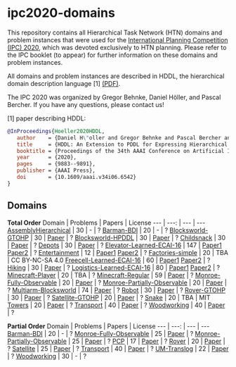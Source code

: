 # ipc2020-domains
This repository contains all Hierarchical Task Network (HTN) domains and problem instances that were used for the [International Planning Competition (IPC) 2020](http://ipc2020.hierarchical-task.net), which was devoted exclusively to HTN planning.
Please refer to the IPC booklet (to appear) for further information on these domains and problem instances.

All domains and problem instances are described in HDDL, the hierarchical domain description language [1] [(PDF)](https://ojs.aaai.org/index.php/AAAI/article/view/6542/6398).

The IPC 2020 was organized by Gregor Behnke, Daniel Höller, and Pascal Bercher. If you have any questions, please contact us!

[1] paper describing HDDL:

```bibtex
@InProceedings{Hoeller2020HDDL,
   author    = {Daniel H\"oller and Gregor Behnke and Pascal Bercher and Susanne Biundo and Humbert Fiorino and Damien Pellier and Ron Alford},
   title     = {HDDL: An Extension to PDDL for Expressing Hierarchical Planning Problems},
   booktitle = {Proceedings of the 34th AAAI Conference on Artificial Intelligence (AAAI 2020)},
   year      = {2020},
   pages     = {9883--9891},
   publisher = {AAAI Press},
   doi       = {10.1609/aaai.v34i06.6542}
}
```

## Domains

**Total Order**
Domain | Problems | Papers | License
--- | ---: | --- | ---
[AssemblyHierarchical](total-order/AssemblyHierarchical) | 30 | - | ?
[Barman-BDI](total-order/Barman-BDI) | 20 | - | ?
[Blocksworld-GTOHP](total-order/Blocksworld-GTOHP) | 30 | [Paper](https://ojs.aaai.org/index.php/ICAPS/article/view/3502/3370 "Tree-REX: SAT-based Tree Exploration for Efficient and High-Quality HTN Planning") | ?
[Blocksworld-HPDDL](total-order/Blocksworld-HPDDL) | 30 | [Paper](https://www.aaai.org/ocs/index.php/ICAPS/ICAPS16/paper/view/13174/12657 "Bound to Plan: Exploiting Classical Heuristics via Automatic Translations of Tail-Recursive HTN Problems") | ?
[Childsnack](total-order/Childsnack) | 30 | [Paper](https://www.researchgate.net/publication/320492086_Grounding_of_HTN_Planning_Domain "Grounding of HTN Planning Domain") | ?
[Depots](total-order/Depots) | 30 | [Paper](https://ojs.aaai.org/index.php/ICAPS/article/view/3502/3370 "Tree-REX: SAT-based Tree Exploration for Efficient and High-Quality HTN Planning") | ?
[Elevator-Learned-ECAI-16](total-order/Elevator-Learned-ECAI-16) | 147 | [Paper1](https://pdfs.semanticscholar.org/93e8/f422f8ce4ab102b2a4d2e4cd57af19e605b8.pdf "Constructing hierarchical task models using invariance analysis") [Paper2](https://www.tdx.cat/handle/10803/458525#page=1 "Novel approaches for generalized planning") | ?
[Entertainment](total-order/Entertainment) | 12 | [Paper1](https://www.aaai.org/ocs/index.php/AAAI/AAAI18/paper/view/16820/16181 "totSAT-Totally-ordered hierarchical planning through SAT") [Paper2](https://aaai.org/ocs/index.php/ICAPS/ICAPS18/paper/view/17764/16969 "A generic method to guide HTN progression search with classical heuristics") | ?
[Factories-simple](total-order/Factories-simple) | 20 | TBA | CC BY-NC-SA 4.0
[Freecell-Learned-ECAI-16](total-order/Freecell-Learned-ECAI-16) | 60 | [Paper1](https://pdfs.semanticscholar.org/93e8/f422f8ce4ab102b2a4d2e4cd57af19e605b8.pdf "Constructing hierarchical task models using invariance analysis") [Paper2](https://www.tdx.cat/handle/10803/458525#page=1 "Novel approaches for generalized planning") | ?
[Hiking](total-order/Hiking) | 30 | [Paper](https://ojs.aaai.org/index.php/ICAPS/article/view/3502/3370 "Tree-REX: SAT-based Tree Exploration for Efficient and High-Quality HTN Planning") | ?
[Logistics-Learned-ECAI-16](total-order/Logistics-Learned-ECAI-16) | 80 | [Paper1](https://pdfs.semanticscholar.org/93e8/f422f8ce4ab102b2a4d2e4cd57af19e605b8.pdf "Constructing hierarchical task models using invariance analysis") [Paper2](https://www.tdx.cat/handle/10803/458525#page=1 "Novel approaches for generalized planning") | ?
[Minecraft-Player](total-order/Minecraft-Player) | 20 | TBA | ?
[Minecraft-Regular](total-order/Minecraft-Regular) | 59 | [Paper](https://openreview.net/pdf?id=BkgyvHSWFV "Construction-Planning Models in Minecraft") | ?
[Monroe-Fully-Observable](total-order/Monroe-Fully-Observable) | 20 | [Paper](https://www.uni-ulm.de/fileadmin/website_uni_ulm/iui.inst.090/Publikationen/2018/Hoeller2018PlanRec.pdf "Plan and goal recognition as HTN planning") | ?
[Monroe-Partially-Observable](total-order/Monroe-Partially-Observable) | 20 | [Paper](https://www.uni-ulm.de/fileadmin/website_uni_ulm/iui.inst.090/Publikationen/2018/Hoeller2018PlanRec.pdf "Plan and goal recognition as HTN planning") | ?
[Multiarm-Blocksworld](total-order/Multiarm-Blocksworld) | 74 | [Paper](https://www.aaai.org/ocs/index.php/ICAPS/ICAPS16/paper/view/13174/12657 "Bound to Plan: Exploiting Classical Heuristics via Automatic Translations of Tail-Recursive HTN Problems") | ?
[Robot](total-order/Robot) | 30 | [Paper](https://www.aaai.org/ocs/index.php/ICAPS/ICAPS16/paper/view/13174/12657 "Bound to Plan: Exploiting Classical Heuristics via Automatic Translations of Tail-Recursive HTN Problems") | ?
[Rover-GTOHP](total-order/Rover-GTOHP) | 30 | [Paper](https://www.researchgate.net/publication/320492086_Grounding_of_HTN_Planning_Domain "Grounding of HTN Planning Domain") | ?
[Satellite-GTOHP](total-order/Satellite-GTOHP) | 20 | [Paper](https://www.researchgate.net/publication/320492086_Grounding_of_HTN_Planning_Domain "Grounding of HTN Planning Domain") | ?
[Snake](total-order/Snake) | 20 | TBA | MIT
[Towers](total-order/Towers) | 20 | [Paper](https://www.aaai.org/ocs/index.php/ICAPS/ICAPS16/paper/view/13174/12657 "Bound to Plan: Exploiting Classical Heuristics via Automatic Translations of Tail-Recursive HTN Problems") | ?
[Transport](total-order/Transport) | 40 | [Paper](https://www.aaai.org/ocs/index.php/AAAI/AAAI18/paper/view/16820/16181 "totSAT-Totally-ordered hierarchical planning through SAT") | ?
[Woodworking](total-order/Woodworking) | 40 | [Paper](https://www.aaai.org/ocs/index.php/AAAI/AAAI18/paper/view/16820/16181 "totSAT-Totally-ordered hierarchical planning through SAT") | ?

**Partial Order**
Domain | Problems | Papers | License
--- | ---: | --- | ---
[Barman-BDI](partial-order/Barman-BDI) | 20 | - | ?
[Monroe-Fully-Observable](partial-order/Monroe-Fully-Observable) | 25 | [Paper](https://www.uni-ulm.de/fileadmin/website_uni_ulm/iui.inst.090/Publikationen/2018/Hoeller2018PlanRec.pdf "Plan and goal recognition as HTN planning") | ?
[Monroe-Partially-Observable](partial-order/Monroe-Partially-Observable) | 25 | [Paper](https://www.uni-ulm.de/fileadmin/website_uni_ulm/iui.inst.090/Publikationen/2018/Hoeller2018PlanRec.pdf "Plan and goal recognition as HTN planning") | ?
[PCP](partial-order/PCP) | 17 | [Paper](https://aaai.org/ocs/index.php/ICAPS/ICAPS18/paper/view/17764/16969 "A generic method to guide HTN progression search with classical heuristics") | ?
[Rover](partial-order/Rover) | 20 | [Paper](https://aaai.org/ocs/index.php/ICAPS/ICAPS18/paper/view/17764/16969 "A generic method to guide HTN progression search with classical heuristics") | ?
[Satellite](partial-order/Satellite) | 25 | [Paper](https://oparu.uni-ulm.de/xmlui/handle/123456789/1072, "Hybrid Planning & Scheduling") | ?
[Transport](partial-order/Transport) | 40 | [Paper](https://aaai.org/ocs/index.php/ICAPS/ICAPS18/paper/view/17764/16969 "A generic method to guide HTN progression search with classical heuristics") | ?
[UM-Translog](partial-order/UM-Translog) | 22 | [Paper](https://oparu.uni-ulm.de/xmlui/handle/123456789/1072 "Hybrid Planning & Scheduling") | ?
[Woodworking](partial-order/Woodworking) | 30 | - | ?
